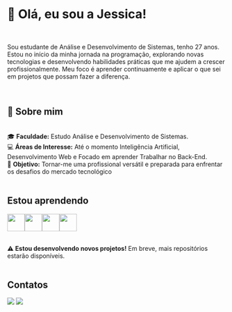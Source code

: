 # 👋 Olá, eu sou a Jessica!

<br>
<p>Sou estudante de Análise e Desenvolvimento de Sistemas, tenho 27 anos. Estou no início da minha jornada na programação, explorando novas tecnologias e desenvolvendo habilidades práticas que me ajudem a crescer profissionalmente. Meu foco é aprender continuamente e aplicar o que sei em projetos que possam fazer a diferença.</p>
<br>

## 🚀 Sobre mim

<br>
🎓 <strong>Faculdade:</strong> Estudo Análise e Desenvolvimento de Sistemas.<br>
💻 <strong>Áreas de Interesse:</strong> Até o momento Inteligência Artificial, Desenvolvimento Web e Focado em aprender Trabalhar no Back-End.<br>
🎯 <strong>Objetivo:</strong> Tornar-me uma profissional versátil e preparada para enfrentar os desafios do mercado tecnológico
<br><br>

## Estou aprendendo

<img src="https://cdn.jsdelivr.net/gh/devicons/devicon@latest/icons/html5/html5-original-wordmark.svg" width="40" height="40" /><img src="https://cdn.jsdelivr.net/gh/devicons/devicon@latest/icons/css3/css3-original-wordmark.svg" width="40" height="40" /><img src="https://cdn.jsdelivr.net/gh/devicons/devicon@latest/icons/python/python-original-wordmark.svg" width="40" height="40" /><img src="https://cdn.jsdelivr.net/gh/devicons/devicon@latest/icons/javascript/javascript-original.svg" width="40" height="40" />
<br><br>

⚠ <strong>Estou desenvolvendo novos projetos!</strong> Em breve, mais repositórios estarão disponíveis.
<br><br>

## Contatos

<div>
<a href = "jessica.apsantos@outlook.com"><img loading="lazy" src="https://img.shields.io/badge/Outlook-black?style=for-the-badge&logo=microsoft-outlook&logoColor=white"></a>
<a href="https://www.linkedin.com/in/jessica-aparecida-710b86223/" target="_blank"><img loading="lazy" src="https://img.shields.io/badge/-LinkedIn-%230077B5?style=for-the-badge&logo=linkedin&logoColor=white" target="_blank"></a>   
</div>
